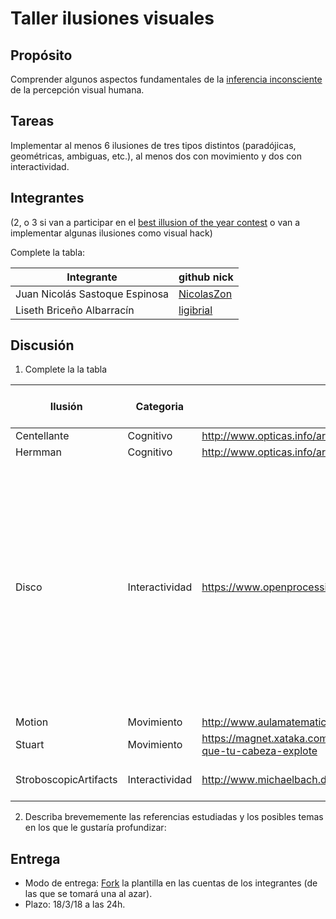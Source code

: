 # Taller ilusiones visuales

## Propósito

Comprender algunos aspectos fundamentales de la [inferencia inconsciente](https://github.com/VisualComputing/Cognitive) de la percepción visual humana.

## Tareas

Implementar al menos 6 ilusiones de tres tipos distintos (paradójicas, geométricas, ambiguas, etc.), al menos dos con movimiento y dos con interactividad.

## Integrantes
(2, o 3 si van a participar en el [best illusion of the year contest](illusionoftheyear.com) o van a implementar algunas ilusiones como visual hack)

Complete la tabla:

| Integrante | github nick |
|------------|-------------|
| Juan Nicolás Sastoque Espinosa | [NicolasZon](https://github.com/NicolasZon/) |
| Liseth Briceño Albarracín | [ligibrial](https://github.com/ligibrial/) | 

## Discusión

1. Complete la la tabla

| Ilusión | Categoria | Referencia | Tipo de interactividad (si aplica) | URL código base (si aplica) |
|---------|-----------|------------|------------------------------------|-----------------------------|
| Centellante | Cognitivo | http://www.opticas.info/articulos/ilusiones-opticas.php | | |
| Hermman | Cognitivo | http://www.opticas.info/articulos/ilusiones-opticas.php | | |
| Disco | Interactividad | https://www.openprocessing.org/sketch/175509 | Letra B: aumenta el grosor de cada circunferencia;/n Letra A: disminuye el grosor de cada circunferencia; Letra W: aumenta la velocidad; Letra S: disminuye la velocidad; Letra D: se aumenta la cantidad de circunferencias; Letra E: se disminuye la cantida de circunferencias | https://www.openprocessing.org/sketch/175509 |
| Motion | Movimiento | http://www.aulamatematica.com/Efectos_opticos/movimiento/mov1.htm | | https://www.openprocessing.org/sketch/488693
| Stuart | Movimiento | https://magnet.xataka.com/ciencia/13-ilusiones-visuales-que-haran-que-tu-cabeza-explote | | |
| StroboscopicArtifacts | Interactividad | http://www.michaelbach.de/ot/mot-strob/index.html | Aunmenta la velocidad con el click del mouse | 

2. Describa brevememente las referencias estudiadas y los posibles temas en los que le gustaría profundizar:

## Entrega

* Modo de entrega: [Fork](https://help.github.com/articles/fork-a-repo/) la plantilla en las cuentas de los integrantes (de las que se tomará una al azar).
* Plazo: 18/3/18 a las 24h.
